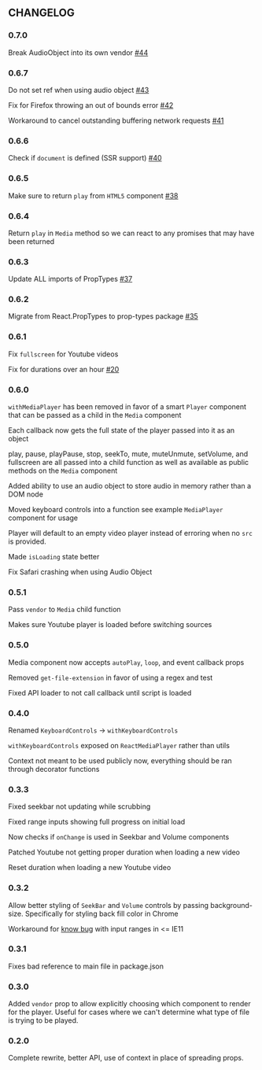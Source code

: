 ## CHANGELOG
### 0.7.0
Break AudioObject into its own vendor [#44](https://github.com/souporserious/react-media-player/pull/44)

### 0.6.7
Do not set ref when using audio object [#43](https://github.com/souporserious/react-media-player/pull/43)

Fix for Firefox throwing an out of bounds error [#42](https://github.com/souporserious/react-media-player/pull/42)

Workaround to cancel outstanding buffering network requests [#41](https://github.com/souporserious/react-media-player/pull/41)

### 0.6.6
Check if `document` is defined (SSR support) [#40](https://github.com/souporserious/react-media-player/pull/40)

### 0.6.5
Make sure to return `play` from `HTML5` component [#38](https://github.com/souporserious/react-media-player/pull/38)

### 0.6.4
Return `play` in `Media` method so we can react to any promises that may have been returned

### 0.6.3
Update ALL imports of PropTypes [#37](https://github.com/souporserious/react-media-player/pull/37)

### 0.6.2
Migrate from React.PropTypes to prop-types package [#35](https://github.com/souporserious/react-media-player/pull/35)

### 0.6.1
Fix `fullscreen` for Youtube videos

Fix for durations over an hour [#20](https://github.com/souporserious/react-media-player/pull/20)

### 0.6.0
`withMediaPlayer` has been removed in favor of a smart `Player` component that can be passed as a child in the `Media` component

Each callback now gets the full state of the player passed into it as an object

play, pause, playPause, stop, seekTo, mute, muteUnmute, setVolume, and fullscreen are all passed into a child function as well as available as public methods on the `Media` component

Added ability to use an audio object to store audio in memory rather than a DOM node

Moved keyboard controls into a function see example `MediaPlayer` component for usage

Player will default to an empty video player instead of erroring when no `src` is provided.

Made `isLoading` state better

Fix Safari crashing when using Audio Object

### 0.5.1
Pass `vendor` to `Media` child function

Makes sure Youtube player is loaded before switching sources

### 0.5.0
Media component now accepts `autoPlay`, `loop`, and event callback props

Removed `get-file-extension` in favor of using a regex and test

Fixed API loader to not call callback until script is loaded

### 0.4.0
Renamed `KeyboardControls` -> `withKeyboardControls`

`withKeyboardControls` exposed on `ReactMediaPlayer` rather than utils

Context not meant to be used publicly now, everything should be ran through decorator functions

### 0.3.3
Fixed seekbar not updating while scrubbing

Fixed range inputs showing full progress on initial load

Now checks if `onChange` is used in Seekbar and Volume components

Patched Youtube not getting proper duration when loading a new video

Reset duration when loading a new Youtube video

### 0.3.2
Allow better styling of `SeekBar` and `Volume` controls by passing background-size. Specifically for styling back fill color in Chrome

Workaround for [know bug](https://github.com/facebook/react/issues/554) with input ranges in <= IE11

### 0.3.1
Fixes bad reference to main file in package.json

### 0.3.0
Added `vendor` prop to allow explicitly choosing which component to render for the player. Useful for cases where we can't determine what type of file is trying to be played.

### 0.2.0
Complete rewrite, better API, use of context in place of spreading props.

